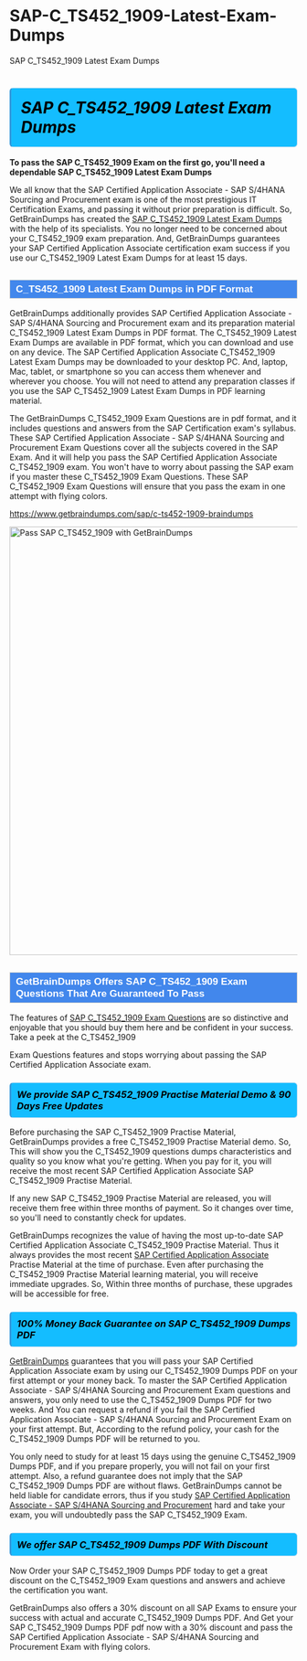 # SAP-C_TS452_1909-Latest-Exam-Dumps
SAP C_TS452_1909 Latest Exam Dumps
<h1><strong><span style="display: block; color: #000000; background: #14BDFF; border: 0.5px solid #AED6F1; border-left: 3px solid #3498DB; padding: .6em; border-radius: 6px;">                     <em>SAP C_TS452_1909 <span class="exam_variation">Latest Exam Dumps</span> </em>                </span></strong>            </h1>                        <p><strong>To pass the SAP C_TS452_1909 Exam on the first go, you'll need a dependable SAP C_TS452_1909 <span class="exam_variation">Latest Exam Dumps</span></strong></p>                        <p>We all know that the SAP Certified Application Associate - SAP S/4HANA Sourcing and Procurement exam is one of the most prestigious IT Certification Exams,             and passing it without prior preparation is difficult. So, GetBrainDumps has created the <a href="https://www.getbraindumps.com/sap/c-ts452-1909-braindumps">SAP C_TS452_1909 <span class="exam_variation">Latest Exam Dumps</span></a> with the help of its specialists.             You no longer need to be concerned about your C_TS452_1909 exam preparation. And, GetBrainDumps guarantees your SAP Certified Application Associate certification             exam success if you use our C_TS452_1909 <span class="exam_variation">Latest Exam Dumps</span> for at least 15 days.</p>                        <h2 style="background: #4287ec; border: 1px solid #cccccc; padding: 5px 10px;">                <span style="color: #ffffff;">                    <span style="font-size: 11pt;">                        <span style="line-height: normal;">                            <span style="font-family: Calibri,sans-serif;">                                <strong>                                    <span style="font-size: 13.0pt;">C_TS452_1909 <span class="exam_variation">Latest Exam Dumps</span> in PDF Format</span>                                </strong>                            </span>                        </span>                    </span>                </span>            </h2>                        <p>GetBrainDumps additionally provides SAP Certified Application Associate - SAP S/4HANA Sourcing and Procurement exam and its preparation material C_TS452_1909 <span class="exam_variation">Latest Exam Dumps</span> in PDF format.             The C_TS452_1909 <span class="exam_variation">Latest Exam Dumps</span> are available in PDF format, which you can download and use on any device. The SAP Certified Application Associate C_TS452_1909 <span class="exam_variation">Latest Exam Dumps</span> may be downloaded             to your desktop PC. And, laptop, Mac, tablet, or smartphone so you can access them whenever and wherever you choose. You will not need to attend any preparation classes if you use             the SAP C_TS452_1909 <span class="exam_variation">Latest Exam Dumps</span> in PDF learning material. </p>                        <p>The GetBrainDumps C_TS452_1909 <span class="exam_variation2">Exam Questions</span> are in pdf format, and  it includes questions and answers from the SAP Certification exam's syllabus. These             SAP Certified Application Associate - SAP S/4HANA Sourcing and Procurement <span class="exam_variation2">Exam Questions</span> cover all the subjects covered in the SAP Exam. And it will help you pass the             SAP Certified Application Associate C_TS452_1909 exam. You won't have to worry about passing the SAP exam if you master these C_TS452_1909 <span class="exam_variation2">Exam Questions</span>.             These SAP C_TS452_1909 <span class="exam_variation2">Exam Questions</span> will ensure that you pass the exam in one attempt with flying colors.</p>                        <p><a href="https://www.getbraindumps.com/sap/c-ts452-1909-braindumps">https://www.getbraindumps.com/sap/c-ts452-1909-braindumps</a></p>                        <p><a href="https://www.getbraindumps.com/"><img src="https://www.getbraindumps.com/images/get-updated-exam-questions-with-discount-getbraindumps.jpg" class="postImage" alt="Pass SAP C_TS452_1909 with GetBrainDumps" width="750"></a></p>                            <h2 style="background: #4287ec; border: 1px solid #cccccc; padding: 5px 10px;">                <span style="color: #ffffff;">                    <span style="font-size: 11pt;">                        <span style="line-height: normal;">                            <span style="font-family: Calibri,sans-serif;">                                <strong>                                    <span style="font-size: 13.0pt;">GetBrainDumps Offers SAP C_TS452_1909 <span class="exam_variation2">Exam Questions</span> That Are Guaranteed To Pass</span>                                </strong>                            </span>                        </span>                    </span>                </span>            </h2>                        <p>The features of <a href="https://www.getbraindumps.com/sap-braindumps.html">SAP C_TS452_1909 <span class="exam_variation2">Exam Questions</span></a> are so distinctive and enjoyable that you should buy them here and be confident in your success. Take a peek at the C_TS452_1909</p>            <p> <span class="exam_variation2">Exam Questions</span> features and stops worrying about passing the SAP Certified Application Associate exam.</p>                        <h3>                <strong>                    <span style="display: block; color: #000000; background: #14BDFF; border: 0.5px solid #AED6F1; border-left: 3px solid #3498DB; padding: .6em; border-radius: 6px;">                        <em>We provide SAP C_TS452_1909 <span class="exam_variation3">Practise Material</span> Demo &amp; 90 Days Free Updates</em>                    </span>                </strong>            </h3>                        <p>Before purchasing the SAP C_TS452_1909 <span class="exam_variation3">Practise Material</span>, GetBrainDumps provides a free C_TS452_1909 <span class="exam_variation3">Practise Material</span> demo. So, This will show you the C_TS452_1909 questions dumps             characteristics and quality so you know what you're getting. When you pay for it, you will receive the most recent             SAP Certified Application Associate SAP C_TS452_1909 <span class="exam_variation3">Practise Material</span>.</p>                        <p>If any new SAP C_TS452_1909 <span class="exam_variation3">Practise Material</span> are released, you will receive them free within three months of payment.             So it changes over time, so you'll need to constantly check for updates.</p>                        <p>GetBrainDumps recognizes the value of having the most up-to-date SAP Certified Application Associate C_TS452_1909 <span class="exam_variation3">Practise Material</span>. Thus it always provides the most recent             <a href="https://www.getbraindumps.com/sap/sap-certified-application-associate-braindumps.html">SAP Certified Application Associate</a> <span class="exam_variation3">Practise Material</span> at the time of purchase. Even after purchasing the C_TS452_1909 <span class="exam_variation3">Practise Material</span> learning material, you will receive immediate upgrades.             So, Within three months of purchase, these upgrades will be accessible for free.</p>                        <h3>                <strong>                    <span style="display: block; color: #000000; background: #14BDFF; border: 0.5px solid #AED6F1; border-left: 3px solid #3498DB; padding: .6em; border-radius: 6px;">                        <em>100% Money Back Guarantee on SAP C_TS452_1909 <span class="exam_variation4">Dumps PDF</span></em>                    </span>                </strong>            </h3>                        <p><a href="https://www.getbraindumps.com/">GetBrainDumps</a> guarantees that you will pass your SAP Certified Application Associate exam by using our C_TS452_1909 <span class="exam_variation4">Dumps PDF</span> on your first attempt or your money back.             To master the SAP Certified Application Associate - SAP S/4HANA Sourcing and Procurement Exam questions and answers, you only need to use the C_TS452_1909 <span class="exam_variation4">Dumps PDF</span> for             two weeks. And You can request a refund if you fail the SAP Certified Application Associate - SAP S/4HANA Sourcing and Procurement Exam on your first attempt. But, According to the refund policy, your cash             for the C_TS452_1909 <span class="exam_variation4">Dumps PDF</span> will be returned to you.</p>                        <p>You only need to study for at least 15 days using the genuine C_TS452_1909 <span class="exam_variation4">Dumps PDF</span>, and if you prepare properly, you will not fail on your first attempt.             Also, a refund guarantee does not imply that the SAP C_TS452_1909 <span class="exam_variation4">Dumps PDF</span> are without flaws. GetBrainDumps cannot be held liable for candidate errors,             thus if you study <a href="https://www.getbraindumps.com/sap/c-ts452-1909-braindumps">SAP Certified Application Associate - SAP S/4HANA Sourcing and Procurement</a> hard and take your exam, you will undoubtedly pass the SAP C_TS452_1909 Exam. </p>                        <h3>                <strong>                    <span style="display: block; color: #000000; background: #14BDFF; border: 0.5px solid #AED6F1; border-left: 3px solid #3498DB; padding: .6em; border-radius: 6px;">                        <em>We offer SAP C_TS452_1909 <span class="exam_variation4">Dumps PDF</span> With Discount</em>                    </span>                </strong>            </h3>                        <p>Now Order your SAP C_TS452_1909 <span class="exam_variation4">Dumps PDF</span> today to get a great discount on the C_TS452_1909 Exam questions and answers and achieve the certification you want.</p>                        <p>GetBrainDumps also offers a 30% discount on all SAP Exams to ensure your success with actual and accurate C_TS452_1909 <span class="exam_variation4">Dumps PDF</span>. And Get your SAP C_TS452_1909 <span class="exam_variation4">Dumps PDF</span>             pdf now with a 30% discount and pass the SAP Certified Application Associate - SAP S/4HANA Sourcing and Procurement Exam with flying colors.</p>                    
